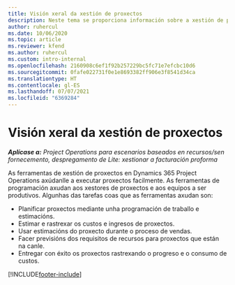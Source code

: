 ```yaml
---
title: Visión xeral da xestión de proxectos
description: Neste tema se proporciona información sobre a xestión de proxectos en Dynamics 365 Project Operations.
author: ruhercul
ms.date: 10/06/2020
ms.topic: article
ms.reviewer: kfend
ms.author: ruhercul
ms.custom: intro-internal
ms.openlocfilehash: 2160908c6ef1f92b257229bc5fc71e7efcbc10d6
ms.sourcegitcommit: 0fafe022731f0e1e8693382ff906e3f8541d34ca
ms.translationtype: HT
ms.contentlocale: gl-ES
ms.lasthandoff: 07/07/2021
ms.locfileid: "6369284"
---
```

# <a name="project-management-overview"></a>Visión xeral da xestión de proxectos

_**Aplícase a:** Project Operations para escenarios baseados en recursos/sen fornecemento, despregamento de Lite: xestionar a facturación proforma_

As ferramentas de xestión de proxectos en Dynamics 365 Project Operations axúdanlle a executar proxectos facilmente. As ferramentas de programación axudan aos xestores de proxectos e aos equipos a ser produtivos. Algunhas das tarefas coas que as ferramentas axudan son:

- Planificar proxectos mediante unha programación de traballo e estimacións.
- Estimar e rastrexar os custos e ingresos de proxectos.
- Usar estimacións do proxecto durante o proceso de vendas.
- Facer previsións dos requisitos de recursos para proxectos que están na canle.
- Entregar con éxito os proxectos rastrexando o progreso e o consumo de custos.


[!INCLUDE[footer-include](../includes/footer-banner.md)]